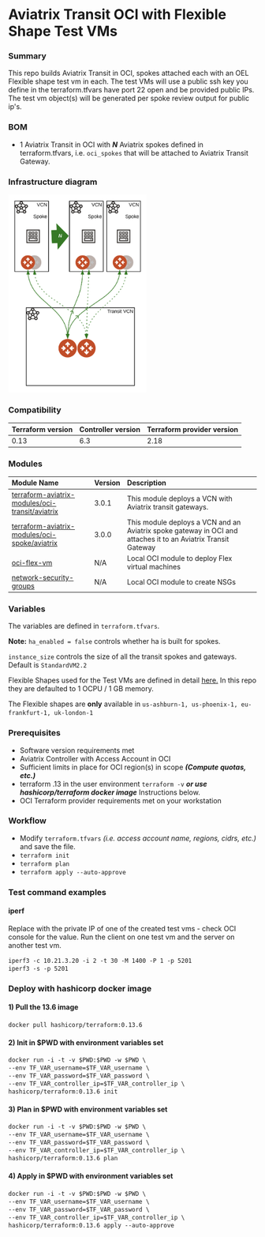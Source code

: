 # Aviatrix Transit OCI with Flexible Shape Test VMs

### Summary

This repo builds Aviatrix Transit in OCI, spokes attached each with an OEL Flexible shape test vm in each. 
The test VMs will use a public ssh key you define in the terraform.tfvars have port 22 open and be provided public IPs. The test vm object(s) will be generated per spoke review output for public ip's.

### BOM

- 1 Aviatrix Transit in OCI with **_N_** Aviatrix spokes defined in terraform.tfvars, i.e. ```oci_spokes``` that will be attached to Aviatrix Transit Gateway.

### Infrastructure diagram

<img src="img/oci-flex-vm-diagram.png" height="400">

### Compatibility
Terraform version | Controller version | Terraform provider version
:--- | :--- | :---
0.13 | 6.3 | 2.18

### Modules

Module Name | Version | Description
:--- | :--- | :---
[terraform-aviatrix-modules/oci-transit/aviatrix](https://registry.terraform.io/modules/terraform-aviatrix-modules/azure-transit/aviatrix/latest) | 3.0.1 | This module deploys a VCN with Aviatrix transit gateways.
[terraform-aviatrix-modules/oci-spoke/aviatrix](https://registry.terraform.io/modules/terraform-aviatrix-modules/azure-spoke/aviatrix/latest) | 3.0.0 | This module deploys a VCN and an Aviatrix spoke gateway in OCI and attaches it to an Aviatrix Transit Gateway
[oci-flex-vm](./modules/flex-compute) | N/A | Local OCI module to deploy Flex virtual machines
[network-security-groups](,/modules/network-security-groups) | N/A | Local OCI module to create NSGs

### Variables

The variables are defined in ```terraform.tfvars```.

**Note:** ```ha_enabled = false``` controls whether ha is built for spokes. 

```instance_size``` controls the size of all the transit spokes and gateways. Default is ```StandardVM2.2```

Flexible Shapes used for the Test VMs are defined in detail [here.](https://docs.oracle.com/en-us/iaas/Content/Compute/References/computeshapes.htm) In this repo they are defaulted to 1 OCPU / 1 GB memory.

The Flexible shapes are **only** available in ``` us-ashburn-1, us-phoenix-1, eu-frankfurt-1, uk-london-1 ```

### Prerequisites

- Software version requirements met
- Aviatrix Controller with Access Account in OCI
- Sufficient limits in place for OCI region(s) in scope **_(Compute quotas, etc.)_**
- terraform .13 in the user environment ```terraform -v``` **_or use hashicorp/terraform docker image_** Instructions below.
- OCI Terraform provider requirements met on your workstation

### Workflow

- Modify ```terraform.tfvars``` _(i.e. access account name, regions, cidrs, etc.)_ and save the file.
- ```terraform init```
- ```terraform plan```
- ```terraform apply --auto-approve```

### Test command examples

#### iperf

Replace with the private IP of one of the created test vms - check OCI console for the value.
Run the client on one test vm and the server on another test vm.

```
iperf3 -c 10.21.3.20 -i 2 -t 30 -M 1400 -P 1 -p 5201
iperf3 -s -p 5201
```

### Deploy with hashicorp docker image

#### 1) Pull the 13.6 image
```
docker pull hashicorp/terraform:0.13.6
```
#### 2) Init in $PWD with environment variables set
```
docker run -i -t -v $PWD:$PWD -w $PWD \
--env TF_VAR_username=$TF_VAR_username \
--env TF_VAR_password=$TF_VAR_password \
--env TF_VAR_controller_ip=$TF_VAR_controller_ip \
hashicorp/terraform:0.13.6 init
```

#### 3) Plan in $PWD with environment variables set
```
docker run -i -t -v $PWD:$PWD -w $PWD \
--env TF_VAR_username=$TF_VAR_username \
--env TF_VAR_password=$TF_VAR_password \
--env TF_VAR_controller_ip=$TF_VAR_controller_ip \
hashicorp/terraform:0.13.6 plan
```

#### 4) Apply in $PWD with environment variables set
```
docker run -i -t -v $PWD:$PWD -w $PWD \
--env TF_VAR_username=$TF_VAR_username \
--env TF_VAR_password=$TF_VAR_password \
--env TF_VAR_controller_ip=$TF_VAR_controller_ip \
hashicorp/terraform:0.13.6 apply --auto-approve
```


